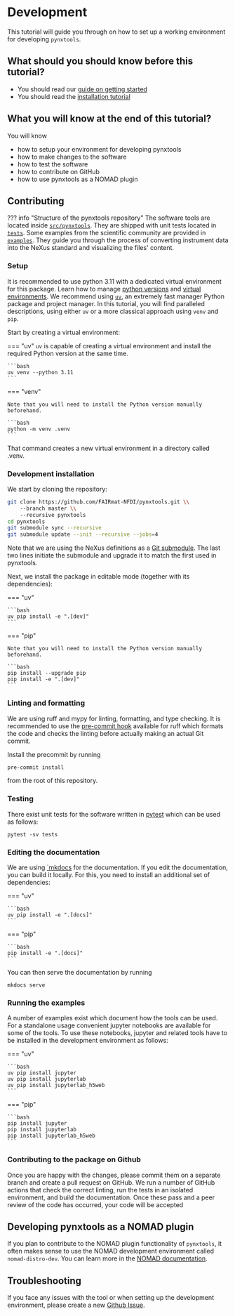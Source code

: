 # Development

This tutorial will guide you through on how to set up a working environment for developing `pynxtools`.

## What should you should know before this tutorial?

- You should read our [guide on getting started](../getting-started.md)
- You should read the [installation tutorial](installation.md)

## What you will know at the end of this tutorial?

You will know

- how to setup your environment for developing pynxtools
- how to make changes to the software
- how to test the software
- how to contribute on GitHub
- how to use pynxtools as a NOMAD plugin

## Contributing

??? info "Structure of the pynxtools repository"
    The software tools are located inside [`src/pynxtools`](https://github.com/FAIRmat-NFDI/pynxtools/tree/master/src/pynxtools). They are shipped with unit tests located in [`tests`](https://github.com/FAIRmat-NFDI/pynxtools/tree/master/tests). Some examples from the scientific community are provided in [`examples`](https://github.com/FAIRmat-NFDI/pynxtools/tree/master/examples). They guide you through the process of converting instrument data into the NeXus standard and visualizing the files' content.

### Setup

It is recommended to use python 3.11 with a dedicated virtual environment for this package. Learn how to manage [python versions](https://github.com/pyenv/pyenv) and
[virtual environments](https://realpython.com/python-virtual-environments-a-primer/). We recommend using [`uv`](https://github.com/astral-sh/uv), an extremely fast manager Python package and project manager. In this tutorial, you will find paralleled descriptions, using either `uv` or a more classical approach using `venv` and `pip`.

Start by creating a virtual environment:

=== "uv"
    `uv` is capable of creating a virtual environment and install the required Python version at the same time.

    ```bash
    uv venv --python 3.11
    ```

=== "venv"

    Note that you will need to install the Python version manually beforehand.

    ```bash
    python -m venv .venv
    ```

That command creates a new virtual environment in a directory called .venv.

### Development installation

We start by cloning the repository:

```bash
git clone https://github.com/FAIRmat-NFDI/pynxtools.git \\
    --branch master \\
    --recursive pynxtools
cd pynxtools
git submodule sync --recursive
git submodule update --init --recursive --jobs=4
```

Note that we are using the NeXus definitions as a [Git submodule](https://git-scm.com/book/en/v2/Git-Tools-Submodules). The last two lines initiate the submodule and upgrade it to match the first used in pynxtools.

Next, we install the package in editable mode (together with its dependencies):

=== "uv"

    ```bash
    uv pip install -e ".[dev]"
    ```

=== "pip"

    Note that you will need to install the Python version manually beforehand.

    ```bash
    pip install --upgrade pip
    pip install -e ".[dev]"
    ```

### Linting and formatting

We are using ruff and mypy for linting, formatting, and type checking. It is recommended to use the [pre-commit hook](https://pre-commit.com/#intro) available for ruff which formats the code and checks the linting before actually making an actual Git commit.

Install the precommit by running

```bash
pre-commit install
```

from the root of this repository.

### Testing

There exist unit tests for the software written in [pytest](https://docs.pytest.org/en/stable/) which can be used as follows:

```shell
pytest -sv tests
```

### Editing the documentation

We are using [`mkdocs](https://www.mkdocs.org/) for the documentation. If you edit the documentation, you can build it locally. For this, you need to install an additional set of dependencies:

=== "uv"

    ```bash
    uv pip install -e ".[docs]"
    ```

=== "pip"

    ```bash
    pip install -e ".[docs]"
    ```
You can then serve the documentation by running

```shell
mkdocs serve
```

### Running the examples

A number of examples exist which document how the tools can be used. For a standalone usage convenient jupyter notebooks are available for some of the tools. To use these notebooks, jupyter and related tools have to be installed in the development environment as follows:

=== "uv"

    ```bash
    uv pip install jupyter
    uv pip install jupyterlab
    uv pip install jupyterlab_h5web
    ```

=== "pip"

    ```bash
    pip install jupyter
    pip install jupyterlab
    pip install jupyterlab_h5web
    ```

### Contributing to the package on Github

Once you are happy with the changes, please commit them on a separate branch and create a pull request on GitHub. We run a number of GitHub actions that check the correct linting, run the tests in an isolated environment, and build the documentation. Once these pass and a peer review of the code has occurred, your code will be accepted

## Developing pynxtools as a NOMAD plugin

If you plan to contribute to the NOMAD plugin functionality of `pynxtools`, it often makes sense to use the NOMAD development environment called `nomad-distro-dev`. You can learn more in the [NOMAD documentation](https://nomad-lab.eu/prod/v1/staging/docs/howto/develop/setup.html#nomad-distro-dev-development-environment-for-the-core-nomad-package-and-nomad-plugins).

## Troubleshooting

If you face any issues with the tool or when setting up the development environment, please create a new [Github Issue](https://github.com/FAIRmat-NFDI/pynxtools/issues/new?template=bug.yaml).
